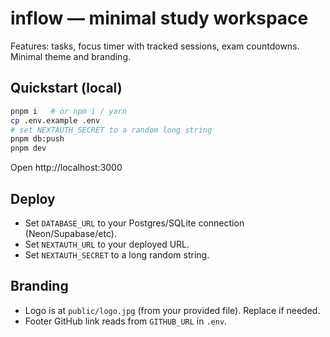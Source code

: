 # inflow — minimal study workspace
Features: tasks, focus timer with tracked sessions, exam countdowns. Minimal theme and branding.

## Quickstart (local)
```bash
pnpm i   # or npm i / yarn
cp .env.example .env
# set NEXTAUTH_SECRET to a random long string
pnpm db:push
pnpm dev
```
Open http://localhost:3000

## Deploy
- Set `DATABASE_URL` to your Postgres/SQLite connection (Neon/Supabase/etc).
- Set `NEXTAUTH_URL` to your deployed URL.
- Set `NEXTAUTH_SECRET` to a long random string.

## Branding
- Logo is at `public/logo.jpg` (from your provided file). Replace if needed.
- Footer GitHub link reads from `GITHUB_URL` in `.env`.
